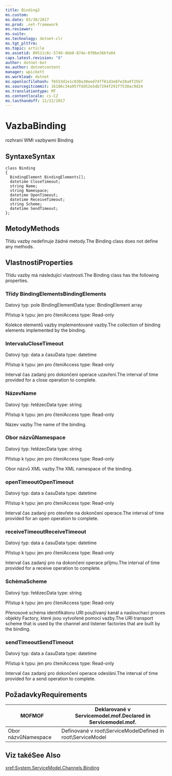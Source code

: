 ```yaml
---
title: Binding2
ms.custom: 
ms.date: 03/30/2017
ms.prod: .net-framework
ms.reviewer: 
ms.suite: 
ms.technology: dotnet-clr
ms.tgt_pltfrm: 
ms.topic: article
ms.assetid: 09511c6c-5749-4bb0-874e-0f0be36bfe04
caps.latest.revision: "8"
author: dotnet-bot
ms.author: dotnetcontent
manager: wpickett
ms.workload: dotnet
ms.openlocfilehash: f6553d1e1c030a30eed74ff81d3e07e28a9f25b7
ms.sourcegitcommit: 16186c34a957fdd52e5db7294f291f7530ac9d24
ms.translationtype: MT
ms.contentlocale: cs-CZ
ms.lasthandoff: 12/22/2017
---
```

# <a name="binding"></a><span data-ttu-id="b02d9-102">Vazba</span><span class="sxs-lookup"><span data-stu-id="b02d9-102">Binding</span></span>
<span data-ttu-id="b02d9-103">rozhraní WMI vazby</span><span class="sxs-lookup"><span data-stu-id="b02d9-103">wmi Binding</span></span>  
  
## <a name="syntax"></a><span data-ttu-id="b02d9-104">Syntaxe</span><span class="sxs-lookup"><span data-stu-id="b02d9-104">Syntax</span></span>  
  
```  
class Binding  
{  
  BindingElement BindingElements[];  
  datetime CloseTimeout;  
  string Name;  
  string Namespace;  
  datetime OpenTimeout;  
  datetime ReceiveTimeout;  
  string Scheme;  
  datetime SendTimeout;  
};  
```  
  
## <a name="methods"></a><span data-ttu-id="b02d9-105">Metody</span><span class="sxs-lookup"><span data-stu-id="b02d9-105">Methods</span></span>  
 <span data-ttu-id="b02d9-106">Třídu vazby nedefinuje žádné metody.</span><span class="sxs-lookup"><span data-stu-id="b02d9-106">The Binding class does not define any methods.</span></span>  
  
## <a name="properties"></a><span data-ttu-id="b02d9-107">Vlastnosti</span><span class="sxs-lookup"><span data-stu-id="b02d9-107">Properties</span></span>  
 <span data-ttu-id="b02d9-108">Třídu vazby má následující vlastnosti.</span><span class="sxs-lookup"><span data-stu-id="b02d9-108">The Binding class has the following properties.</span></span>  
  
### <a name="bindingelements"></a><span data-ttu-id="b02d9-109">Třídy BindingElements</span><span class="sxs-lookup"><span data-stu-id="b02d9-109">BindingElements</span></span>  
 <span data-ttu-id="b02d9-110">Datový typ: pole BindingElement</span><span class="sxs-lookup"><span data-stu-id="b02d9-110">Data type: BindingElement array</span></span>  
  
 <span data-ttu-id="b02d9-111">Přístup k typu: jen pro čtení</span><span class="sxs-lookup"><span data-stu-id="b02d9-111">Access type: Read-only</span></span>  
  
 <span data-ttu-id="b02d9-112">Kolekce elementů vazby implementované vazby.</span><span class="sxs-lookup"><span data-stu-id="b02d9-112">The collection of binding elements implemented by the binding.</span></span>  
  
### <a name="closetimeout"></a><span data-ttu-id="b02d9-113">Intervalu</span><span class="sxs-lookup"><span data-stu-id="b02d9-113">CloseTimeout</span></span>  
 <span data-ttu-id="b02d9-114">Datový typ: data a času</span><span class="sxs-lookup"><span data-stu-id="b02d9-114">Data type: datetime</span></span>  
  
 <span data-ttu-id="b02d9-115">Přístup k typu: jen pro čtení</span><span class="sxs-lookup"><span data-stu-id="b02d9-115">Access type: Read-only</span></span>  
  
 <span data-ttu-id="b02d9-116">Interval čas zadaný pro dokončení operace uzavření.</span><span class="sxs-lookup"><span data-stu-id="b02d9-116">The interval of time provided for a close operation to complete.</span></span>  
  
### <a name="name"></a><span data-ttu-id="b02d9-117">Název</span><span class="sxs-lookup"><span data-stu-id="b02d9-117">Name</span></span>  
 <span data-ttu-id="b02d9-118">Datový typ: řetězec</span><span class="sxs-lookup"><span data-stu-id="b02d9-118">Data type: string</span></span>  
  
 <span data-ttu-id="b02d9-119">Přístup k typu: jen pro čtení</span><span class="sxs-lookup"><span data-stu-id="b02d9-119">Access type: Read-only</span></span>  
  
 <span data-ttu-id="b02d9-120">Název vazby.</span><span class="sxs-lookup"><span data-stu-id="b02d9-120">The name of the binding.</span></span>  
  
### <a name="namespace"></a><span data-ttu-id="b02d9-121">Obor názvů</span><span class="sxs-lookup"><span data-stu-id="b02d9-121">Namespace</span></span>  
 <span data-ttu-id="b02d9-122">Datový typ: řetězec</span><span class="sxs-lookup"><span data-stu-id="b02d9-122">Data type: string</span></span>  
  
 <span data-ttu-id="b02d9-123">Přístup k typu: jen pro čtení</span><span class="sxs-lookup"><span data-stu-id="b02d9-123">Access type: Read-only</span></span>  
  
 <span data-ttu-id="b02d9-124">Obor názvů XML vazby.</span><span class="sxs-lookup"><span data-stu-id="b02d9-124">The XML namespace of the binding.</span></span>  
  
### <a name="opentimeout"></a><span data-ttu-id="b02d9-125">openTimeout</span><span class="sxs-lookup"><span data-stu-id="b02d9-125">OpenTimeout</span></span>  
 <span data-ttu-id="b02d9-126">Datový typ: data a času</span><span class="sxs-lookup"><span data-stu-id="b02d9-126">Data type: datetime</span></span>  
  
 <span data-ttu-id="b02d9-127">Přístup k typu: jen pro čtení</span><span class="sxs-lookup"><span data-stu-id="b02d9-127">Access type: Read-only</span></span>  
  
 <span data-ttu-id="b02d9-128">Interval čas zadaný pro otevřete na dokončení operace.</span><span class="sxs-lookup"><span data-stu-id="b02d9-128">The interval of time provided for an open operation to complete.</span></span>  
  
### <a name="receivetimeout"></a><span data-ttu-id="b02d9-129">receiveTimeout</span><span class="sxs-lookup"><span data-stu-id="b02d9-129">ReceiveTimeout</span></span>  
 <span data-ttu-id="b02d9-130">Datový typ: data a času</span><span class="sxs-lookup"><span data-stu-id="b02d9-130">Data type: datetime</span></span>  
  
 <span data-ttu-id="b02d9-131">Přístup k typu: jen pro čtení</span><span class="sxs-lookup"><span data-stu-id="b02d9-131">Access type: Read-only</span></span>  
  
 <span data-ttu-id="b02d9-132">Interval čas zadaný pro na dokončení operace příjmu.</span><span class="sxs-lookup"><span data-stu-id="b02d9-132">The interval of time provided for a receive operation to complete.</span></span>  
  
### <a name="scheme"></a><span data-ttu-id="b02d9-133">Schéma</span><span class="sxs-lookup"><span data-stu-id="b02d9-133">Scheme</span></span>  
 <span data-ttu-id="b02d9-134">Datový typ: řetězec</span><span class="sxs-lookup"><span data-stu-id="b02d9-134">Data type: string</span></span>  
  
 <span data-ttu-id="b02d9-135">Přístup k typu: jen pro čtení</span><span class="sxs-lookup"><span data-stu-id="b02d9-135">Access type: Read-only</span></span>  
  
 <span data-ttu-id="b02d9-136">Přenosové schéma identifikátoru URI používaný kanál a naslouchací proces objekty Factory, které jsou vytvořené pomocí vazby.</span><span class="sxs-lookup"><span data-stu-id="b02d9-136">The URI transport scheme that is used by the channel and listener factories that are built by the binding.</span></span>  
  
### <a name="sendtimeout"></a><span data-ttu-id="b02d9-137">sendTimeout</span><span class="sxs-lookup"><span data-stu-id="b02d9-137">SendTimeout</span></span>  
 <span data-ttu-id="b02d9-138">Datový typ: data a času</span><span class="sxs-lookup"><span data-stu-id="b02d9-138">Data type: datetime</span></span>  
  
 <span data-ttu-id="b02d9-139">Přístup k typu: jen pro čtení</span><span class="sxs-lookup"><span data-stu-id="b02d9-139">Access type: Read-only</span></span>  
  
 <span data-ttu-id="b02d9-140">Interval čas zadaný pro dokončení operace odeslání.</span><span class="sxs-lookup"><span data-stu-id="b02d9-140">The interval of time provided for a send operation to complete.</span></span>  
  
## <a name="requirements"></a><span data-ttu-id="b02d9-141">Požadavky</span><span class="sxs-lookup"><span data-stu-id="b02d9-141">Requirements</span></span>  
  
|<span data-ttu-id="b02d9-142">MOF</span><span class="sxs-lookup"><span data-stu-id="b02d9-142">MOF</span></span>|<span data-ttu-id="b02d9-143">Deklarované v Servicemodel.mof.</span><span class="sxs-lookup"><span data-stu-id="b02d9-143">Declared in Servicemodel.mof.</span></span>|  
|---------|-----------------------------------|  
|<span data-ttu-id="b02d9-144">Obor názvů</span><span class="sxs-lookup"><span data-stu-id="b02d9-144">Namespace</span></span>|<span data-ttu-id="b02d9-145">Definované v root\ServiceModel</span><span class="sxs-lookup"><span data-stu-id="b02d9-145">Defined in root\ServiceModel</span></span>|  
  
## <a name="see-also"></a><span data-ttu-id="b02d9-146">Viz také</span><span class="sxs-lookup"><span data-stu-id="b02d9-146">See Also</span></span>  
 <xref:System.ServiceModel.Channels.Binding>
